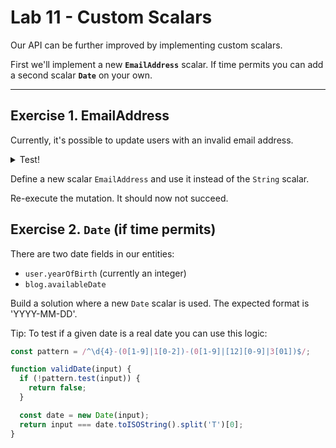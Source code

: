# Lab 11 - Custom Scalars

Our API can be further improved by implementing custom scalars.

First we'll implement a new **`EmailAddress`** scalar. If time permits you can add a second scalar **`Date`** on your own.

---

## Exercise 1. EmailAddress

Currently, it's possible to update users with an invalid email address.

<details>
<summary>Test!</summary>

```bash
mutation {
  updateUser(input: {
    id: 4, email: "abc"
  }) {
    id
    firstname
    email
  }
}
```

</details>

Define a new scalar `EmailAddress` and use it instead of the `String` scalar.

Re-execute the mutation. It should now not succeed.

## Exercise 2. `Date` (if time permits)

There are two date fields in our entities:

- `user.yearOfBirth` (currently an integer)
- `blog.availableDate`

Build a solution where a new `Date` scalar is used. The expected format is 'YYYY-MM-DD'.  

Tip: To test if a given date is a real date you can use this logic:

```ts
const pattern = /^\d{4}-(0[1-9]|1[0-2])-(0[1-9]|[12][0-9]|3[01])$/;

function validDate(input) {
  if (!pattern.test(input)) {
    return false;
  }

  const date = new Date(input);
  return input === date.toISOString().split('T')[0];
}
```